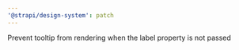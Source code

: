 ```yaml
---
'@strapi/design-system': patch
---
```


Prevent tooltip from rendering when the label property is not passed
